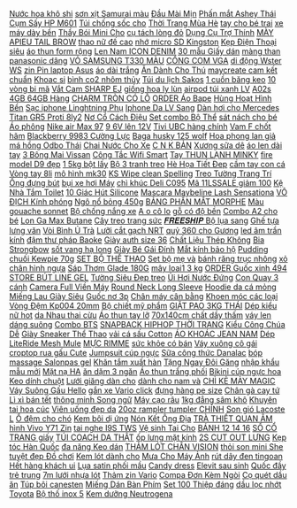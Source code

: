 [ Nước hoa khô shi](https://cuahang7.github.io/p0/45/602/nuoc-hoa-kho-shi-mang-mua-hang-online/) [ sơn xịt Samurai màu](https://cuahang4.github.io/p0/120/538/ma-11lssale-giam-100-don-50k-chai-son-xit-samurai-mau-den-nham-den-mo-109a-400ml-tien-dung-mua-hang-online/) [Đầu Mài Mịn](https://cuahang10.github.io/p0/1/631/dau-mai-min-mua-hang-online/) [ Phấn mắt Ashey Thái](https://cuahang5.github.io/p0/163/310/phan-mat-ashey-thai-lan-mua-hang-online/) [ Cụm Sấy HP M601](https://cuahang10.github.io/p0/13/999/cum-say-hp-m601m602m603-mua-hang-online/) [ Túi chống sốc cho](https://cuahang5.github.io/p0/189/824/tui-chong-soc-cho-macbook-laptop-fopati-sieu-ben-chat-lieu-vai-cao-cap-mua-hang-online/) [ Thời Trang Mùa Hè](https://cuahang5.github.io/p0/177/893/dam-tay-ngan-chiet-eo-kieu-phap-thoi-trang-mua-he-moi-cho-nu-2021-mua-hang-online/) [ tay cho bé trai](https://cuahang5.github.io/p0/154/942/do-bo-dai-tay-cho-be-trai-be-gai-so-sinh-cuc-cai-giua-chat-cotton-tam-tre-hang-ava-b52-mua-hang-online/) [ xe máy dày bền](https://cuahang5.github.io/p0/193/333/bat-phu-xe-may-day-ben-dep-mua-hang-online/) [ Thầy Bói Mini Cho](https://cuahang10.github.io/p0/21/107/kinh-ngo-thay-boi-mini-cho-thu-cung-em-be-trong-bang-kinh-mua-hang-online/) [ cụ tách lòng đỏ](https://cuahang5.github.io/p0/180/619/dung-cu-tach-long-do-trung-tien-loi-mua-hang-online/) [Dụng Cụ Trợ Thính](https://cuahang5.github.io/p0/175/32/dung-cu-tro-thinh-mua-hang-online/) [ MÀY APIEU TAIL BROW](https://cuahang7.github.io/p0/27/266/chi-ke-may-apieu-tail-brow-pencil-mua-hang-online/) [ thao nữ đế cao](https://cuahang4.github.io/p0/134/707/giay-the-thao-nu-de-cao-mau-trang-giay-nu-dep-nhat-kieu-dang-han-quoc-mua-hang-online/) [ nhớ micro SD Kingston](https://cuahang7.github.io/p0/39/709/the-nho-micro-sd-kingston-8gb-mua-hang-online/) [ Kẹp Điện Thoại siêu](https://cuahang4.github.io/p0/129/950/den-livestream-de-ban-2-kep-dien-thoai-sieu-ben-mua-hang-online/) [ áo thun form rộng](https://cuahang5.github.io/p0/179/845/ao-thun-form-rong-dai-tay-f789-mua-hang-online/) [ Len Nam ICON DENIM](https://cuahang4.github.io/p0/123/837/ao-thun-len-nam-icon-denim-comfort-fit-mua-hang-online/) [ 30 mẫu Giấy dán](https://cuahang7.github.io/p0/16/622/hon-30-maugiay-dan-kinh-decal-mo-dan-kinh-mo-kho-90cm-mua-hang-online/) [ màng than panasonic dâng](https://cuahang4.github.io/p0/116/253/mang-than-panasonic-dang-4550-mua-hang-online/) [ VỎ SAMSUNG T330 MÀU](https://cuahang4.github.io/p0/115/112/vo-samsung-t330-mau-trang-mua-hang-online/) [CỔNG COM VGA](https://cuahang4.github.io/p0/147/221/cong-com-vga-mua-hang-online/) [ di động Wster WS](https://cuahang7.github.io/p0/13/643/loa-di-dong-wster-ws-a9-mua-hang-online/) [ zin Pin laptop Asus](https://cuahang4.github.io/p0/128/423/ma-11elsale-hoan-7-don-300k-pin-zinpin-laptop-asus-e502m-e502s-e502ma-e502sa-mua-hang-online/) [áo dài trắng](https://cuahang12.github.io/p0/105/367/ao-dai-trang-mua-hang-online/) [ Ăn Dành Cho Thú](https://cuahang5.github.io/p0/153/170/bat-an-danh-cho-thu-cung-mua-hang-online/) [ maycreate cam kết chuẩn](https://cuahang5.github.io/p0/172/278/xit-chong-nang-maycreate-cam-ket-chuan-100-mua-hang-online/) [Khoac si](https://cuahang4.github.io/p0/134/777/khoac-si-mua-hang-online/) [ bình co2 nhôm thủy](https://cuahang5.github.io/p0/179/965/binh-nhom-co2-taiwan-classic-nhap-khau-3l-binh-co2-nhom-thuy-sinh-mua-hang-online/) [ Túi du lịch Sakos](https://cuahang7.github.io/p0/2/46/tui-du-lich-sakos-marina-mua-hang-online/) [ 1 cuồn băng keo](https://cuahang7.github.io/p0/42/761/1-cuon-bang-keo-trong-mua-hang-online/) [ 10 vòng bi mã](https://cuahang5.github.io/p0/171/39/combo-10-vong-bi-ma-608-nhay-sayo-mua-hang-online/) [ Vắt Cam SHARP EJ](https://cuahang5.github.io/p0/165/32/chinh-hang-may-vat-cam-sharp-ej-j256-wh-si-sll-mua-hang-online/) [ giống hoa ly lùn](https://cuahang5.github.io/p0/151/904/cu-giong-hoa-ly-lun-ha-lan-mua-hang-online/) [ airpod túi xanh LV](https://cuahang5.github.io/p0/152/422/op-airpod-tui-xanh-lv-cam-mua-hang-online/) [ A02s 4GB 64GB Hàng](https://cuahang7.github.io/p0/1/335/ma-1511elsale-hoan-7-xu-don-500k-dien-thoai-samsung-a02s-4gb64gb-hang-chinh-hang-mua-hang-online/) [ CHARM TRÒN CÓ LỖ](https://cuahang7.github.io/p0/17/756/charm-tron-co-lo-xo-mua-hang-online/) [ORDER Áo Bape](https://cuahang5.github.io/p0/195/509/order-ao-bape-mua-hang-online/) [ Hùng Hoạt Hình Bền](https://cuahang5.github.io/p0/171/178/moc-khoa-kim-loai-hinh-tam-khien-sieu-anh-hung-hoat-hinh-ben-dep-mua-hang-online/) [ Sạc iphone Linghtning Phụ](https://cuahang5.github.io/p0/159/365/day-cap-sac-iphone-linghtning-phu-kien-cho-dien-thoai-iphone-ipad-pin-du-phong-tai-nghe-bluetooth-i12-mua-hang-online/) [ Iphone Da LV Sang](https://cuahang5.github.io/p0/181/293/op-iphone-da-lv-sang-trong-silicon-mem-min-phukienason-mua-hang-online/) [ Dàn hơi cho Mercedes](https://cuahang4.github.io/p0/132/923/dan-hoi-cho-mercedes-benz-lesu-mua-hang-online/) [ Titan GR5 Proti 8ly2](https://cuahang4.github.io/p0/108/142/oc-titan-gr5-proti-8ly2-oc-dia-mua-hang-online/) [ Nơ Cổ Cách Điệu](https://cuahang7.github.io/p0/14/988/ao-so-mi-nu-cong-so-neva-hoa-tiet-cham-bi-no-co-cach-dieu-co-dien-b140025-mua-hang-online/) [ Set combo Bộ Thể](https://cuahang10.github.io/p0/20/268/set-combo-bo-the-thao-cho-be-mua-hang-online/) [ sát nách cho bé](https://cuahang7.github.io/p0/40/718/dam-denim-sat-nach-cho-be-gai-mua-hang-online/) [Áo phông](https://cuahang5.github.io/p0/162/329/ao-phong-mua-hang-online/) [Nike air Max 97](https://cuahang10.github.io/p0/1/983/nike-air-max-97-mua-hang-online/) [ 9 6V lên 12V](https://cuahang10.github.io/p0/1/885/pin-makita-96v-len-12v-li-ion-3s1p-2ah-mua-hang-online/) [ Tivi UBC hàng chính](https://cuahang7.github.io/p0/28/20/dieu-khien-tivi-ubc-hang-chinh-hang-moi-100-mua-hang-online/) [Vam F chốt hãm](https://cuahang7.github.io/p0/35/179/vam-f-chot-ham-mua-hang-online/) [ Blackberry 9983 Cường Lực](https://cuahang7.github.io/p0/23/433/blackberry-9983-cuong-luc-blackberry-9983-cuong-luc-deo-phu-nano-9h-p9983-mua-hang-online/) [ Baga husky 125 wolf](https://cuahang4.github.io/p0/103/204/baga-husky-125-wolf-cg125-mua-hang-online/) [ Hoa phong lan giả](https://cuahang7.github.io/p0/48/156/hoa-phong-lan-gia-hac-daklay-mua-hang-online/) [ má hồng Odbo Thái](https://cuahang5.github.io/p0/169/356/phan-ma-hong-odbo-thai-lan-mua-hang-online/) [ Chai Nước Cho Xe](https://cuahang5.github.io/p0/196/459/moc-treo-chai-nuoc-cho-xe-hoi-mua-hang-online/) [ C N K BẢN](https://cuahang10.github.io/p0/11/792/tui-cnk-ban-nhung-new-2021-mua-hang-online/) [Xương sữa dê](https://cuahang5.github.io/p0/187/823/xuong-sua-de-mua-hang-online/) [ áo len dài tay](https://cuahang7.github.io/p0/46/721/ao-len-dai-tay-dang-croptop-co-be-v-sieu-hot-ko-kem-ao-trong-bz97-mua-hang-online/) [ 3 Bông Mai Vissan](https://cuahang5.github.io/p0/199/743/heo-2-lat-3-bong-mai-vissan-hop-150g-mua-hang-online/) [ Công Tắc Wifi Smart](https://cuahang5.github.io/p0/155/46/cong-tac-wifi-smart-switch-cong-tac-cam-ung-am-tuong-34-kenh-dieu-khien-app-smart-lifetuya-mua-hang-online/) [ Tay THUN LẠNH MINKY](https://cuahang5.github.io/p0/199/618/bo-dai-tay-thun-lanh-minky-mom-soc-ngang-in-hinh-dong-vat-quan-tron-cho-be-td-in20-mua-hang-online/) [ fire model D9 đẹp](https://cuahang4.github.io/p0/129/966/bo-2-nut-choi-game-pubg-mobile-ros-free-firemodel-d9-dep-cam-giac-nhan-tot-mua-hang-online/) [ 1 5kg bột lấy](https://cuahang4.github.io/p0/129/738/combo-15kg-bot-lay-dau-va-thach-cao-duc-tuong-chan-tay-mua-hang-online/) [ Bộ 3 tranh treo](https://cuahang4.github.io/p0/100/102/bo-3-tranh-treo-tuong-mua-hang-online/) [ Hè Họa Tiết Đep](https://cuahang10.github.io/p0/11/283/sale-chan-dap-he-hoa-tiet-dep-cho-be-mua-hang-online/) [ cầm tay con cá](https://cuahang4.github.io/p0/147/53/may-massage-cam-tay-con-ca-heo-mua-hang-online/) [Vòng tay 8li](https://cuahang7.github.io/p0/23/126/vong-tay-8li-mua-hang-online/) [mô hình mk30](https://cuahang5.github.io/p0/162/520/mo-hinh-mk30-mua-hang-online/) [ KS Wipe clean Spelling](https://cuahang4.github.io/p0/104/348/sach-anh-ks-wipe-clean-spelling-6-7-mua-hang-online/) [ Treo Tường Trang Trí](https://cuahang4.github.io/p0/136/380/canh-hoa-kho-treo-tuong-trang-tri-nha-cua-mua-hang-online/) [Ống đựng bút](https://cuahang7.github.io/p0/17/430/ong-dung-but-mua-hang-online/) [ bụi xe hơi Máy](https://cuahang5.github.io/p0/184/633/xa-kho-giam-gia-may-hut-bui-xe-hoi-may-hut-bui-cam-tay-mini-dien-ap-12v-cho-o-to-cuc-khoe-santa-shop-mua-hang-online/) [ chì khúc Deli C095](https://cuahang4.github.io/p0/132/778/but-chi-khuc-deli-c095-1-cay-mua-hang-online/) [ Mã 11LSSALE giảm 100](https://cuahang5.github.io/p0/166/434/ma-11lssale-giam-100-don-50k-tuyp-keo-va-tuong-thong-minh-250g-tuong-bi-nut-am-moc-thung-mua-hang-online/) [Kệ Nhà Tắm Toilet](https://cuahang7.github.io/p0/24/389/ke-nha-tam-toilet-mua-hang-online/) [ 10 Giác Hút Silicone](https://cuahang4.github.io/p0/122/538/10-giac-hut-silicone-cho-be-ca-mua-hang-online/) [ Mascara Maybeline Lash Sensationa](https://cuahang4.github.io/p0/113/122/mascara-maybeline-lash-sensationa-my-mua-hang-online/) [ VÔ ĐỊCH Kính phóng](https://cuahang10.github.io/p0/3/583/re-vo-dich-kinh-phong-to-man-hinh-dien-thoai-kinh-chong-moi-mat-mua-hang-online/) [Ngô nổ bỏng 450g](https://cuahang12.github.io/p0/100/287/ngo-no-bong-450g-mua-hang-online/) [BẢNG PHẤN MẮT MORPHE](https://cuahang4.github.io/p0/102/978/bang-phan-mat-morphe-mua-hang-online/) [Màu gouache sonnet](https://cuahang7.github.io/p0/35/112/mau-gouache-sonnet-mua-hang-online/) [ Bộ chống nắng xe](https://cuahang5.github.io/p0/192/154/bo-chong-nang-xe-oto-mua-hang-online/) [ A o cô lo](https://cuahang4.github.io/p0/147/224/ao-co-lo-tay-dai-cho-nam-mua-hang-online/) [ gỗ có độ bền](https://cuahang7.github.io/p0/41/513/gay-bong-chay-75-cm-chat-lieu-lam-tu-go-co-do-ben-rat-cao-phu-hop-voi-choi-the-thao-gia-re-mua-hang-online/) [Combo A2 cho bé](https://cuahang5.github.io/p0/172/693/combo-a2-cho-be-mua-hang-online/) [ Lon Ga Max Butane](https://cuahang7.github.io/p0/20/797/lon-ga-max-butane-vi-4lon-va-le-mua-hang-online/) [Cây treo trang sức](https://cuahang4.github.io/p0/129/270/cay-treo-trang-suc-mua-hang-online/) [ 𝑭𝑹𝑬𝑬𝑺𝑯𝑰𝑷 Bộ lụa sang](https://cuahang4.github.io/p0/130/436/set-luabo-lua-sang-chanh-mua-hang-online/) [ Ghế tựa lưng văn](https://cuahang7.github.io/p0/12/748/ghe-tua-lung-van-phong-mua-hang-online/) [Vòi Bình Ủ Trà](https://cuahang10.github.io/p0/5/316/voi-binh-u-tra-mua-hang-online/) [Lưỡi cắt gạch NRT](https://cuahang4.github.io/p0/111/684/luoi-cat-gach-nrt-mua-hang-online/) [ quỷ 360 cho Gương](https://cuahang12.github.io/p0/101/135/mat-quy-360-cho-guong-cau-bi-xenon-mua-hang-online/) [ led âm trần kính](https://cuahang7.github.io/p0/32/373/den-led-am-tran-kinh-6w-mua-hang-online/) [ đậm thư pháp Baoke](https://cuahang12.github.io/p0/100/863/but-brush-viet-calligraphy-net-thanh-net-dam-thu-phap-baoke-ngoi-co-long-b15-mua-hang-online/) [Giày auth size 36](https://cuahang4.github.io/p0/138/139/giay-auth-size-36-mua-hang-online/) [ Chất Liệu Thép Không](https://cuahang7.github.io/p0/3/400/vi-dung-the-tin-dung-giay-to-chat-lieu-thep-khong-gi-mua-hang-online/) [Bia Strongbow](https://cuahang4.github.io/p0/106/432/bia-strongbow-mua-hang-online/) [ sốt vang hạ long](https://cuahang5.github.io/p0/157/416/bo-sot-vang-ha-long-170g-mua-hang-online/) [ Giày Bé Gái Đính](https://cuahang10.github.io/p0/6/674/giay-be-gai-dinh-no-mua-hang-online/) [ Mắt kính bảo hộ](https://cuahang7.github.io/p0/6/684/mat-kinh-bao-ho-lao-dong-mua-hang-online/) [Pudding chuối Kewpie 70g](https://cuahang7.github.io/p0/48/621/pudding-chuoi-kewpie-70g-mua-hang-online/) [ SET BỘ THỂ THAO](https://cuahang4.github.io/p0/140/127/set-bo-the-thao-cho-be-trai-mua-hang-online/) [ Set bộ mẹ và](https://cuahang7.github.io/p0/36/334/set-bo-me-va-be-mua-hang-online/) [ bánh răng trục nhông](https://cuahang7.github.io/p0/4/123/nhong-banh-rang-truc-nhong-cay-khoan-be-tong-bosch-2-24-mua-hang-online/) [ xỏ chân hình ngựa](https://cuahang7.github.io/p0/22/999/phao-boi-tre-em-hinh-thu-chong-lat-cho-be-phao-xo-chan-hinh-ngua-pony-mua-hang-online/) [ Sáp Thơm Glade 180G](https://cuahang7.github.io/p0/22/283/sap-thom-glade-180g-nhap-khau-thai-lan-chinh-hang-dksh-mua-hang-online/) [ mây loai1 3 kg](https://cuahang4.github.io/p0/121/481/gia-huy-diet-vong-lac-eo-bang-may-loai13-kg-den-15-kg-mua-hang-online/) [ORDER Guốc xinh 494](https://cuahang5.github.io/p0/194/464/order-guoc-xinh-494-mua-hang-online/) [ STORE BÚT LINE GEL](https://cuahang7.github.io/p0/35/277/vanillastore-but-line-gel-trang-06mm-high-gloss-pastel-pen-mua-hang-online/) [ Tường Siêu Đẹp treo](https://cuahang7.github.io/p0/49/109/tranh-trang-guong-treo-tuong-sieu-dep-treo-phong-khach-phong-lam-viec-cau-thang-phong-ngu-tang-kem-dinh-treo-mua-hang-online/) [ Ủi Hơi Nước Đứng](https://cuahang4.github.io/p0/117/93/ban-ui-hoi-nuoc-dung-philips-gc514-hang-chinh-hang-mua-hang-online/) [ Con Quay 3 cánh](https://cuahang5.github.io/p0/195/882/con-quay-3-canh-dai-mua-hang-online/) [ Camera Full Viền Máy](https://cuahang12.github.io/p0/106/236/op-lung-iphone-op-full-vien-camera-full-vien-may-chong-ban-cao-cap-xxsxsmaxpromax-mua-hang-online/) [ Round Neck Long Sleeve](https://cuahang4.github.io/p0/140/152/korean-fashion-round-neck-long-sleeve-t-shirt-mua-hang-online/) [Hoodie da cá mỏng](https://cuahang4.github.io/p0/114/641/hoodie-da-ca-mong-mua-hang-online/) [ Miếng Lau Giày Siêu](https://cuahang4.github.io/p0/123/534/mieng-lau-giay-sieu-sach-mua-hang-online/) [Guốc nơ 3p](https://cuahang10.github.io/p0/6/173/guoc-no-3p-mua-hang-online/) [ Chân máy cân bằng](https://cuahang7.github.io/p0/11/362/chan-may-can-bang-laser-mua-hang-online/) [Khoen móc các loại](https://cuahang5.github.io/p0/171/526/khoen-moc-cac-loai-mua-hang-online/) [Vòng Đệm Kp004 20mm](https://cuahang7.github.io/p0/18/321/vong-dem-kp004-20mm-mua-hang-online/) [Bộ chiết mỹ phẩm](https://cuahang5.github.io/p0/171/96/bo-chiet-my-pham-mua-hang-online/) [ GIẶT PAO 3KG THÁI](https://cuahang4.github.io/p0/104/459/bot-giat-pao-3kg-thai-lan-mua-hang-online/) [Dép kiểu nữ hot](https://cuahang5.github.io/p0/151/63/dep-kieu-nu-hot-mua-hang-online/) [ da Nhau thai cừu](https://cuahang4.github.io/p0/100/760/kem-duong-da-nhau-thai-cuu-rebirth-mua-hang-online/) [ Áo thun tay lỡ](https://cuahang4.github.io/p0/133/714/ao-thun-tay-lo-combo-1-mua-hang-online/) [ 70x140cm chất dầy thấm](https://cuahang5.github.io/p0/176/34/khan-tam-khach-san-5-sao-xuat-du-kt-70x140cm-chat-day-tham-hut-cuc-tot-giao-ngau-nhien-mua-hang-online/) [váy len dáng suông](https://cuahang10.github.io/p0/4/926/vay-len-dang-suong-mua-hang-online/) [Combo BTS](https://cuahang4.github.io/p0/119/627/combo-bts-mua-hang-online/) [ SNAPBACK HIPHOP THỜI TRANG](https://cuahang5.github.io/p0/195/856/ma-11fashionsale1-giam-10k-don-50k-non-snapback-hiphop-thoi-trang-add-mua-hang-online/) [ Kiểu Công Chúa Dễ](https://cuahang7.github.io/p0/8/867/mu-len-gan-toc-gia-kieu-cong-chua-de-thuong-cho-be-mua-hang-online/) [ Giày Sneaker Thể Thao](https://cuahang4.github.io/p0/147/487/giay-sneaker-the-thao-nam-passo-g184-mua-hang-online/) [ vải cá sấu Cotton](https://cuahang4.github.io/p0/102/943/ao-thun-nam-co-tron-dore-in-hoa-tiet-chat-vai-ca-sau-cotton-xuat-xin-chuan-form-nang-dong-tre-trung-poloman-mua-hang-online/) [ ÁO KHOÁC JEAN NAM](https://cuahang4.github.io/p0/134/578/ao-khoac-jean-nam-han-quoc-mua-hang-online/) [ Dép LiteRide Mesh Mule](https://cuahang4.github.io/p0/137/755/dep-literide-mesh-mule-cho-nu-mua-hang-online/) [MỰC RIMME](https://cuahang4.github.io/p0/125/143/muc-rimme-mua-hang-online/) [ sức khỏe có bán](https://cuahang5.github.io/p0/188/647/bo-dung-cu-nau-an-nha-bep-hyhjh-bang-silicon-co-kiem-dinh-an-toan-cho-suc-khoe-co-ban-le-mua-hang-online/) [ Váy xuông cô gái](https://cuahang7.github.io/p0/36/427/vay-xuong-co-gai-dai-tay-mua-hang-online/) [ croptop rua gấu Cute](https://cuahang4.github.io/p0/125/995/ao-croptop-rua-gau-cute-kan0221-mua-hang-online/) [Jumpsuit cúp ngực](https://cuahang4.github.io/p0/138/104/jumpsuit-cup-nguc-mua-hang-online/) [ Sữa công thức Danalac](https://cuahang7.github.io/p0/6/29/sua-cong-thuc-danalac-thuy-si-gold-pro-400gr-va-800gr-mua-hang-online/) [ bóp massage Salonpas gel](https://cuahang7.github.io/p0/19/752/gel-xoa-bop-massage-salonpas-gel-30g-mua-hang-online/) [Khăn tắm xuất hàn](https://cuahang10.github.io/p0/20/956/khan-tam-xuat-han-mua-hang-online/) [ Tặng Ngay Đôi Găng](https://cuahang5.github.io/p0/182/552/noi-chien-khong-dau-2good-s18-15-lit-tang-ngay-doi-gang-tay-cao-cap-mua-hang-online/) [ nhập khẩu mẫu mới](https://cuahang7.github.io/p0/27/711/bo-5-mon-bo-chan-ga-goi-cotton-poly-nhap-khau-mau-moi-nhat-chon-mau-mua-hang-online/) [Mặt nạ HA](https://cuahang4.github.io/p0/111/388/mat-na-ha-mua-hang-online/) [ ăn dặm 3 ngăn](https://cuahang4.github.io/p0/103/894/khay-an-dam-3-ngan-richell-mua-hang-online/) [ Áo thun trắng phối](https://cuahang7.github.io/p0/24/680/ao-thun-trang-phoi-mau-kido-mua-hang-online/) [ Bikini cúp ngực hoa](https://cuahang4.github.io/p0/127/92/bikini-cup-nguc-hoa-la-mua-hang-online/) [Keo dính chuột](https://cuahang4.github.io/p0/106/157/keo-dinh-chuot-mua-hang-online/) [ Lưới giăng dàn cho](https://cuahang4.github.io/p0/125/425/luoi-giang-dan-cho-cay-leo-mua-hang-online/) [ dành cho nam và](https://cuahang12.github.io/p0/103/817/dep-di-trong-nha-ngoai-troi-thiet-ke-hinh-ca-map-dang-yeu-chong-truot-moi-danh-cho-nam-va-nu-mua-hang-online/) [ CHÌ KẺ MÀY MAGIC](https://cuahang5.github.io/p0/194/564/chi-ke-may-magic-brow-pencil-moi-mua-hang-online/) [ Váy Suông Gấu Hello](https://cuahang5.github.io/p0/182/135/dam-suong-vay-suong-gau-hello-joy-dang-dai-from-rong-mua-hang-online/) [ gắn xe Vario click](https://cuahang7.github.io/p0/27/900/op-loc-noi-trong-suot-zipat-gan-xe-vario-click-ab-mua-hang-online/) [ đựng hàng pe size](https://cuahang4.github.io/p0/140/266/tui-dung-hang-pe-size-28x42cm-mua-hang-online/) [ Chân gà cay tứ](https://cuahang4.github.io/p0/119/278/chan-ga-cay-tu-xuyen-mua-hang-online/) [Lì xì bán tết](https://cuahang4.github.io/p0/103/240/li-xi-ban-tet-mua-hang-online/) [ thông minh Song ngữ](https://cuahang5.github.io/p0/164/605/the-hoc-thong-minh-song-ngu-anh-viet-16-chu-de-416-the-mua-hang-online/) [Máy cạo râu](https://cuahang7.github.io/p0/5/431/may-cao-rau-mua-hang-online/) [1kg đẳng sâm khô](https://cuahang5.github.io/p0/187/176/1kg-dang-sam-kho-mua-hang-online/) [ Khuyên tai hoa cúc](https://cuahang10.github.io/p0/2/722/khuyen-tai-hoa-cuc-lech-mua-hang-online/) [Viên uống đẹp da](https://cuahang4.github.io/p0/143/748/vien-uong-dep-da-mua-hang-online/) [ 20oz rampler tumpler CHÍNH](https://cuahang10.github.io/p0/29/446/ly-yeti-20oz-rampler-tumpler-chinh-hang-mua-hang-online/) [ Son gió Lacoste L](https://cuahang4.github.io/p0/115/915/son-gio-lacoste-loreal-mua-hang-online/) [ Ổ đệm cho chó](https://cuahang4.github.io/p0/147/752/o-dem-cho-cho-meo-8kg-mua-hang-online/) [ Kem bôi dị ứng](https://cuahang10.github.io/p0/14/900/kem-boi-di-ung-nhat-mua-hang-online/) [ Nón Kết Ông Địa](https://cuahang7.github.io/p0/10/580/non-ket-ong-dia-004-mua-hang-online/) [ TRÀ THIẾT QUAN ÂM](https://cuahang5.github.io/p0/171/246/hop-tra-thiet-quan-am-kem-bo-am-loai-cao-cap-mua-hang-online/) [ hình Vivo Y71 Zin](https://cuahang7.github.io/p0/33/91/man-hinh-vivo-y71-zin-hang-mua-hang-online/) [tai nghe I9S TWS](https://cuahang5.github.io/p0/155/826/tai-nghe-i9s-tws-mua-hang-online/) [ Vệ sinh Tai Cho](https://cuahang10.github.io/p0/18/335/ma-1511fmcgsale-giam-8-don-500k-nuoc-rua-ve-sinh-tai-cho-cho-meo-ear-care-bioline-50ml-mua-hang-online/) [ BÁNH 12 14 16](https://cuahang4.github.io/p0/105/738/xe-dap-cho-be-banh-12-14-16-inch-mua-hang-online/) [ SỔ CỔ TRANG giấy](https://cuahang5.github.io/p0/189/241/so-co-trang-giay-vang-mua-hang-online/) [ TÚI COACH DA THẬT](https://cuahang7.github.io/p0/19/293/tui-coach-da-that-100-mua-hang-online/) [ ốp lưng mặt kính](https://cuahang7.github.io/p0/12/849/free-ship-tu-50k-op-kinh-iphone-66plus77plus88plus-xxs-max-op-lung-mat-kinh-cuong-luc-chong-tray-xuoc-mua-hang-online/) [ 2S CUT OUT LƯNG](https://cuahang4.github.io/p0/135/702/dam-hoa-cuc-2s-cut-out-lung-o-mua-hang-online/) [Kẹp tóc Hàn Quốc](https://cuahang7.github.io/p0/27/158/kep-toc-han-quoc-mua-hang-online/) [ đa năng Keo dán](https://cuahang7.github.io/p0/0/787/keo-dan-da-nang-keo-dan-man-hinh-cam-ung-b7000-bu-lai-en-mua-hang-online/) [ THẢM LÓT CHÂN VISION](https://cuahang4.github.io/p0/144/14/tham-lot-chan-vision-2014-2019-mua-hang-online/) [ thỏi son mini She](https://cuahang4.github.io/p0/146/958/set-8-thoi-son-mini-she-loves-mua-hang-online/) [ tuyệt đẹp Đồ chơi](https://cuahang5.github.io/p0/158/521/minifigures-cac-nhan-vat-samurai-tuyet-dep-do-choi-lap-ghep-xep-hinh-mini-mo-hinh-wm-wm6090-mua-hang-online/) [ Kem lót dành cho](https://cuahang4.github.io/p0/148/359/kem-lot-danh-cho-moi-mua-hang-online/) [ Mưa Cho Máy Ảnh](https://cuahang4.github.io/p0/124/108/ao-mua-cho-may-anh-canon-nikon-mua-hang-online/) [ rút dây đen tingoan](https://cuahang5.github.io/p0/190/184/ma-batngo50k0-giam-50k-dh-500kao-phong-rut-day-den-tingoan-kylie-tshirtbl-mua-hang-online/) [ Hết hàng khách ui](https://cuahang7.github.io/p0/0/274/quan-lot-khe-het-hang-khach-ui-oi-mua-hang-online/) [ Lụa satin phối mầu](https://cuahang5.github.io/p0/181/220/lua-satin-phoi-mau-co-mua-hang-online/) [Candy dress](https://cuahang5.github.io/p0/195/949/candy-dress-mua-hang-online/) [Elevit sau sinh](https://cuahang4.github.io/p0/121/607/elevit-sau-sinh-mua-hang-online/) [ Quốc đầy trẻ trung](https://cuahang5.github.io/p0/184/710/khuyen-tai-hop-kim-phong-cach-han-quoc-day-tre-trung-nang-dong-mua-hang-online/) [ 7m lưới nhựa lót](https://cuahang5.github.io/p0/159/185/7m-luoi-nhua-lot-san-mua-hang-online/) [Thảm zin Vario](https://cuahang4.github.io/p0/128/484/tham-zin-vario-mua-hang-online/) [ Compa Đơn Kèm Ngòi](https://cuahang4.github.io/p0/114/772/compa-don-kem-ngoi-9301-mua-hang-online/) [ Cọ quét dầu ăn](https://cuahang4.github.io/p0/101/13/choi-quet-dau-co-quet-dau-an-quet-mo-quet-mat-banh-bang-silicon-chiu-nhiet-01-mua-hang-online/) [Túp bôi canesten](https://cuahang4.github.io/p0/109/648/tup-boi-canesten-mua-hang-online/) [ Miếng Dán Bàn Phím](https://cuahang10.github.io/p0/30/84/mieng-dan-ban-phim-laptop-14-dell-inspiron-3000-cho-laptop-5000-5488-mua-hang-online/) [ Set 100 Thiệp đáng](https://cuahang7.github.io/p0/0/732/set-100-thiep-dang-yeu-mua-hang-online/) [ dầu lọc nhớt Toyota](https://cuahang7.github.io/p0/34/795/coc-loc-dau-loc-nhot-toyota-innova-fortuner-hilux-land-cruiser-90915-yzzd4-mua-hang-online/) [ Bộ thố inox 5](https://cuahang10.github.io/p0/29/874/bo-tho-inox-5-cai-mua-hang-online/) [Kem dưỡng Neutrogena](https://cuahang10.github.io/p0/24/141/kem-duong-neutrogena-mua-hang-online/) 